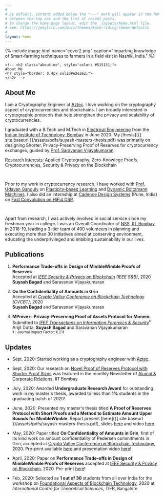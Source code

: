 ```yaml
---
#
# By default, content added below the "---" mark will appear in the home page
# between the top bar and the list of recent posts.
# To change the home page layout, edit the _layouts/home.html file.
# See: https://jekyllrb.com/docs/themes/#overriding-theme-defaults
#
layout: home
---
```


<div class="home-description">
    {% include image.html name="cover2.png" caption="Imparting knowledge of Smart-farming techniques to farmers in a field visit in Nashik, India." %}

    <!-- <h2 class="about-me", style="color: #515151;">
    About Me 
    <hr style="border: 0.4px solid#e2e2e2;"> 
    </h2> -->
</div>

## About Me 

I am a Cryptography Engineer at [Aztec](https://aztec.network/index.html). 
I love working on the cryptography aspect of cryptocurrencies and blockchains. 
I am broadly interested in cryptographic protocols that help strengthen the privacy and scalability of cryptocurrencies.

I graduated with a B.Tech and M.Tech in <a href="https://www.ee.iitb.ac.in/web">Electrical Engineering</a> from the <a href = "http://iitb.ac.in/"> Indian Institute of Technology, Bombay</a> in June 2020. My [thesis]({{ site.baseurl }}/assets/pdfs/suyash-masters-thesis.pdf) was primarily on designing Shorter, Privacy-Preserving Proof of Reserves for cryptocurrency exchanges, guided by <a href="https://www.ee.iitb.ac.in/~sarva/"> Prof. Saravanan Vijayakumaran</a>.

<u>Research Interests</u>: Applied Cryptography, Zero-Knowlege Proofs, Cryptocurrencies, Security & Privacy on the Blockchain
<div class="line-break-small">
    <br/>
</div>

Prior to my work in cryptocurrency research, I have worked with 
<a href="https://www.ee.iitb.ac.in/wiki/faculty/udayan">Prof. Udayan Ganguly</a> on 
<a href="{{ site.baseurl }}/project/2018/11/30/plasticity-based-learning.html">Plasticity-based Learning</a> and
<a href="{{ site.baseurl }}/project/2019/05/01/dybm.html">Dynamic Boltzmann Machines</a>. I also did an internship 
at <a href="https://www.cadence.com">Cadence Design Systems</a> (Pune, India)
on <a href="{{ site.baseurl }}/project/2018/08/17/cadence-intern.html">Fast Convolution on HiFi4 DSP</a>.

<div class="line-break-small">
    <br/>
</div>

Apart from research, I was actively involved in social service since my freshman year in college. 
I was an Overall Coordinator of <a href="https://gymkhana.iitb.ac.in/~nss/home/">NSS, IIT Bombay</a> in 2018-19, 
leading a 3-tier team of 400 volunteers in planning and executing more than 30 initiatives aimed at conserving 
environment, educating the underprivileged and imbibing sustainability in our lives.


## Publications
1. **Performance Trade-offs in Design of MimbleWimble Proofs of Reserves** 
&nbsp; <a href="https://eprint.iacr.org/2020/938.pdf"><i class="far fa-file-pdf"></i></a>
&nbsp; <a href="https://github.com/suyash67/RevelioBP"><i class="fab fa-github"></i></a>  
Accepted at *[IEEE Security & Privacy on Blockchain](https://ieeesb.org/) (IEEE S&B)*, 2020  
**Suyash Bagad** and Saravanan Vijayakumaran

2. **On the Confidentiality of Amounts in Grin**
&nbsp; <a href="https://eprint.iacr.org/2020/723.pdf"><i class="far fa-file-pdf"></i></a> 
&nbsp; <a href="https://slides.com/suyashbagad/confidentiality-of-amounts-in-grin/fullscreen"><i class="fas fa-chalkboard"></i></a>
&nbsp; <a href="https://www.youtube.com/watch?v=EFrvrct3U2g&t=4s"><i class="far fa-play-circle"></i></a>  
Accepted at *[Crypto Valley Conference on Blockchain Technology](https://www.cryptovalleyconference.com/) (CVCBT)*, 2020  
**Suyash Bagad** and Saravanan Vijayakumaran  

3. **MProve+: Privacy-Preserving Proof of Assets Protocol for Monero**  
Submitted to *[IEEE Transactions on Information Forensics & Security](https://ieeexplore.ieee.org/xpl/RecentIssue.jsp?punumber=10206)*<sup>&Dagger;</sup>  
Arijit Dutta, **Suyash Bagad** and Saravanan Vijayakumaran<br/>
<sub> &Dagger; : Journal Impact Factor: 6.211 </sub>


## Updates
- Sept, 2020: Started working as a cryptography engineer with [Aztec](https://aztec.network/index.html).

- Sept, 2020: Our research on [Novel Proof of Reserves Protocol with Shorter Proof Sizes](https://www.alumni.iitb.ac.in/en/newsletter-article/2020-09/novel-proof-reserves-protocol-shorter-proof-sizes) was featured in the monthly Newsletter of [Alumni & Corporate Relations](https://www.alumni.iitb.ac.in/en), IIT Bombay.

- July, 2020: Awarded **Undergraduate Research Award** for outstanding work in my master's thesis, awarded to less than **1%** students in the graduating batch of 2020! 

- June, 2020: Presented my master's thesis titled **A Proof of Reserves Protocol with Short Proofs and a Method to Estimate Amount Upper Bounds for MimbleWimble**. Report present [here]({{ site.baseurl }}/assets/pdfs/suyash-masters-thesis.pdf), 
slides [here](https://slides.com/suyashbagad/ddp-thesis-presentation-suyashbagad/fullscreen) and
video [here](https://youtu.be/n67DXLNjKHg).

- May, 2020: Paper titled **On Confidentiality of Amounts in Grin**, first of its kind work on amount confidentiality of Pedersen commitments in Grin, accepted at [Crypto Valley Conference on Blockchain Technology](https://www.cryptovalleyconference.com/), 2020. Pre-print available [here](https://eprint.iacr.org/2020/723.pdf) and presentation video [here](https://youtu.be/EFrvrct3U2g)!

- April, 2020: Paper on **Performance Trade-offs in Design of MimbleWimble Proofs of Reserves** 
accepted at [IEEE Security & Privacy on Blockchain](https://ieeesb.org/), 2020. Pre-print [here](https://eprint.iacr.org/2020/938.pdf)!

- Feb, 2020: Selected as **1 out of 30** students from all over India for the workshop on 
<a href="https://www.icts.res.in/discussion-meeting/fabt2020">Foundational Aspects of Blockchain Technology</a>, 2020 at *International Centre for Theoretical Sciences*, TIFR, Bangalore

